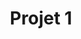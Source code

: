 ---
title: Projet 1
position_number: 2
parameters:
  - name:
    content:
content_markdown: |-
  # Objectif
  **Créer un CV en HTML5/CSS3 et le publier sur GitHub Pages.**
  {: .info }

  # Instructions
  **Créez une page HTML5** en utilisant des **balises sémantiques** qui contient les informations suivantes :
      * Une photo de profil
      * Un titre
      * Un paragraphe de présentation
      * Des informations de contact (adresse e-mail, numéro de téléphone, etc.)
      * Une liste de compétences
      * Une liste d’expériences professionnelles
      * Une liste de formations académiques
      * Une liste de centres d’intérêt
  {: .info }
  **Utilisez CSS3** pour mettre en forme votre page et la rendre responsive.
  {: .info }
  **Valider son code HTML5 et CSS** avec le service de validation du W3C.
  {: .info }
  **Créez un compte GitHub** si vous n’en avez pas déjà un.
  {: .info }
  **Créez un nouveau dépôt sur GitHub** pour votre CV.
  {: .info }
  **Publiez votre CV sur GitHub Pages.**
  {: .info }

  # Annexes
  [HTML5 Cheatsheet](https://websitesetup.org/html5-cheat-sheet/)  
  [CSS3 Cheatsheet](https://websitesetup.org/css3-cheat-sheet/)  
  [GitHub Pages Guide](https://guides.github.com/features/pages/)  
  {: .info }
left_code_blocks:
  - code_block: |-

    title:
    language:
---
